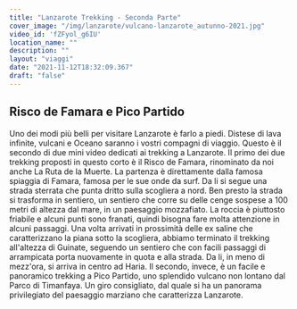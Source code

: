 ```yaml
---
title: "Lanzarote Trekking - Seconda Parte"
cover_image: "/img/lanzarote/vulcano-lanzarote_autunno-2021.jpg"
video_id: 'fZFyol_g6IU'
location_name: ""
description: ""
layout: "viaggi"
date: "2021-11-12T18:32:09.367"
draft: "false"
---
```


## Risco de Famara e Pico Partido

Uno dei modi più belli per visitare Lanzarote è farlo a piedi.
Distese di lava infinite, vulcani e Oceano saranno i vostri compagni di viaggio.
Questo è il secondo di due mini video dedicati ai trekking a Lanzarote.
Il primo dei due trekking proposti in questo corto è il Risco de Famara, rinominato da noi anche La Ruta de la Muerte. La partenza è direttamente dalla famosa spiaggia di Famara, famosa per le sue onde da surf. Da li si segue una strada sterrata che punta dritto sulla scogliera a nord. Ben presto la strada si trasforma in sentiero, un sentiero che corre su delle cenge sospese a 100 metri di altezza dal mare, in un paesaggio mozzafiato. La roccia è piuttosto friabile e alcuni punti sono franati, quindi bisogna fare molta attenzione in alcuni passaggi. 
Una volta arrivati in prossimità delle ex saline che caratterizzano la piana sotto la scogliera, abbiamo terminato il trekking all'altezza di Guinate, seguendo un sentiero che con facili passaggi di arrampicata porta nuovamente in quota e alla strada. Da li, in meno di mezz'ora, si arriva in centro ad Haria.
Il secondo, invece, è un facile e panoramico trekking a Pico Partido, uno splendido vulcano non lontano dal Parco di Timanfaya. Un giro consigliato, dal quale si ha un panorama privilegiato del paesaggio marziano che caratterizza Lanzarote. 